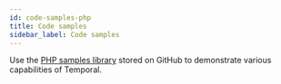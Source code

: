 ```yaml
---
id: code-samples-php
title: Code samples
sidebar_label: Code samples
---
```


Use the [PHP samples library](https://github.com/temporalio/samples-php) stored on GitHub to demonstrate various capabilities of Temporal.